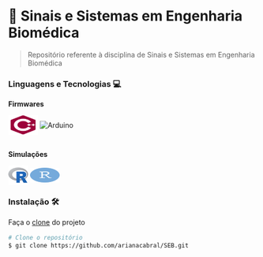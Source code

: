 # 🦾 Sinais e Sistemas em Engenharia Biomédica

> Repositório referente à disciplina de Sinais e Sistemas em Engenharia Biomédica

### Linguagens e Tecnologias 💻

**Firmwares**

<div style="display: inline_block">
  <img align="center" alt="Cplusplus" height="40" width="60" src="https://raw.githubusercontent.com/devicons/devicon/master/icons/cplusplus/cplusplus-plain.svg"> 
  <img align="center" alt="Arduino" height="50" width="50" src="https://img.icons8.com/fluent/48/000000/arduino.png">
</div>

<br>  

**Simulações**

<div style="display: inline_block">
  <img align="center" alt="R" height="40" width="40" src="https://raw.githubusercontent.com/devicons/devicon/master/icons/r/r-original.svg">
  <img align="center" alt="RStudio" height="30" width="60" src="https://raw.githubusercontent.com/devicons/devicon/master/icons/rstudio/rstudio-plain.svg"> 
</div>


### Instalação 🛠

Faça o <a href="https://github.com/arianacabral/SEB.git">clone</a> do projeto

```bash
# Clone o repositório
$ git clone https://github.com/arianacabral/SEB.git
```
